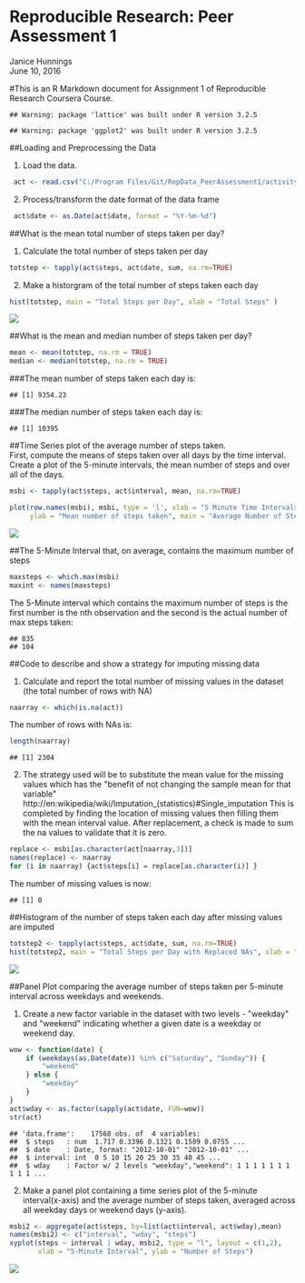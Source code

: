 # Reproducible Research: Peer Assessment 1
Janice Hunnings  
June 10, 2016  

#This is an R Markdown document for Assignment 1 of Reproducible Research Coursera Course.


```
## Warning: package 'lattice' was built under R version 3.2.5
```

```
## Warning: package 'ggplot2' was built under R version 3.2.5
```

##Loading and Preprocessing the Data
1. Load the data.

```r
 act <- read.csv("C:/Program Files/Git/RepData_PeerAssessment1/activity/activity.csv", stringsAsFactors = FALSE)
```
2. Process/transform the date format of the data frame 

```r
 act$date <- as.Date(act$date, format = "%Y-%m-%d")
```

##What is the mean total number of steps taken per day?
1. Calculate the total number of steps taken per day

```r
totstep <- tapply(act$steps, act$date, sum, na.rm=TRUE) 
```
2. Make a historgram of the total number of steps taken each day

```r
hist(totstep, main = "Total Steps per Day", xlab = "Total Steps" )
```

![](PA1_template_files/figure-html/unnamed-chunk-5-1.png)

##What is the mean and median number of steps taken per day?

```r
mean <- mean(totstep, na.rm = TRUE)
median <- median(totstep, na.rm = TRUE)
```
###The mean number of steps taken each day is: 

```
## [1] 9354.23
```
###The median number of steps taken each day is:

```
## [1] 10395
```
##Time Series plot of the average number of steps taken.  
First, compute the means of steps taken over all days by the time interval. Create a plot of the 5-minute
intervals, the mean number of steps and over all of the days.

```r
msbi <- tapply(act$steps, act$interval, mean, na.rm=TRUE)

plot(row.names(msbi), msbi, type = 'l', xlab = "5 Minute Time Intervals", 
     ylab = "Mean number of steps taken", main = "Average Number of Steps Taken by 5 Minute Interval")
```

![](PA1_template_files/figure-html/unnamed-chunk-9-1.png)

##The 5-Minute Interval that, on average, contains the maximum number of steps

```r
maxsteps <- which.max(msbi)
maxint <- names(maxsteps)
```
The 5-Minute interval which contains the maximum number of steps is the first number is the nth observation and the second is the actual number of max steps taken:

```
## 835 
## 104
```
##Code to describe and show a strategy for imputing missing data
1. Calculate and report the total number of missing values in the dataset (the total
number of rows with NA)

```r
naarray <- which(is.na(act))
```
The number of rows with NAs is:

```r
length(naarray)
```

```
## [1] 2304
```

2. The strategy used will be to substitute the mean value for the missing values which has the "benefit of not changing the sample mean for that variable"
http://en:wikipedia/wiki/Imputation_(statistics)#Single_imputation
This is completed by finding the location of missing values then filling them with the mean 
interval value.  After replacement, a check is made to sum the na values to validate that it is zero.

```r
replace <- msbi[as.character(act[naarray,3])]
names(replace) <- naarray
for (i in naarray) {act$steps[i] = replace[as.character(i)] }
```
The number of missing values is now: 

```
## [1] 0
```
##Histogram of the number of steps taken each day after missing values are imputed

```r
totstep2 <- tapply(act$steps, act$date, sum, na.rm=TRUE) 
hist(totstep2, main = "Total Steps per Day with Replaced NAs", xlab = "Total Steps" )
```

![](PA1_template_files/figure-html/unnamed-chunk-16-1.png)

##Panel Plot comparing the average number of steps taken per 5-minute interval across weekdays and weekends.
1. Create a new factor variable in the dataset with two levels - "weekday" and "weekend" indicating whether a given date is a weekday or weekend day.

```r
wow <- function(date) {
    if (weekdays(as.Date(date)) %in% c("Saturday", "Sunday")) {
        "weekend"
    } else {
        "weekday"
    }
}
act$wday <- as.factor(sapply(act$date, FUN=wow))
str(act)
```

```
## 'data.frame':	17568 obs. of  4 variables:
##  $ steps   : num  1.717 0.3396 0.1321 0.1509 0.0755 ...
##  $ date    : Date, format: "2012-10-01" "2012-10-01" ...
##  $ interval: int  0 5 10 15 20 25 30 35 40 45 ...
##  $ wday    : Factor w/ 2 levels "weekday","weekend": 1 1 1 1 1 1 1 1 1 1 ...
```
2. Make a panel plot containing a time series plot of the 5-minute interval(x-axis) and 
the average number of steps taken, averaged across all weekday days or weekend days (y-axis).

```r
msbi2 <- aggregate(act$steps, by=list(act$interval, act$wday),mean)
names(msbi2) <- c("interval", "wday", "steps")
xyplot(steps ~ interval | wday, msbi2, type = "l", layout = c(1,2),
       xlab = "5-Minute Interval", ylab = "Number of Steps")
```

![](PA1_template_files/figure-html/unnamed-chunk-18-1.png)
